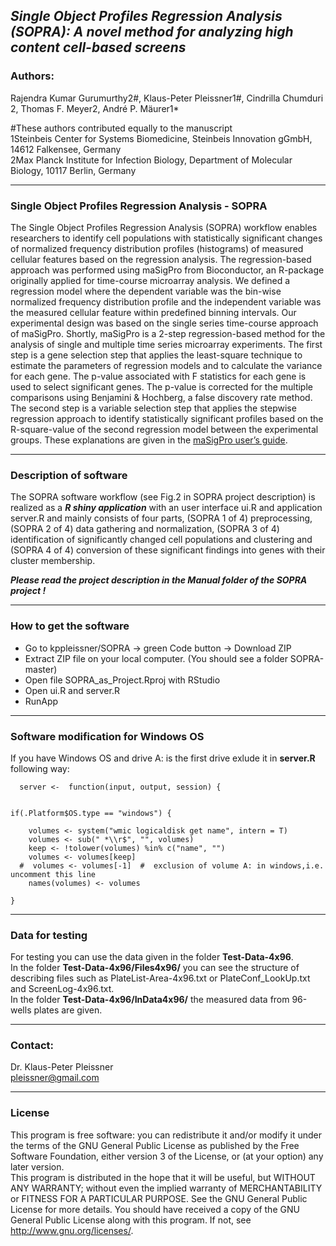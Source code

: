 
## _Single Object Profiles Regression Analysis (SOPRA): A novel method for analyzing high content cell-based screens_ 

### Authors:
Rajendra Kumar Gurumurthy2#, Klaus-Peter Pleissner1#, Cindrilla Chumduri 2, Thomas F. Meyer2, André P. Mäurer1*

#These authors contributed equally to the manuscript  
1Steinbeis Center for Systems Biomedicine, Steinbeis Innovation gGmbH, 14612 Falkensee, Germany  
2Max Planck Institute for Infection Biology, Department of Molecular Biology, 10117 Berlin, Germany  

 ***  
### Single Object Profiles Regression Analysis - SOPRA  
 The Single Object Profiles Regression Analysis (SOPRA) workflow enables researchers to identify cell populations with statistically significant changes
 of normalized frequency distribution profiles (histograms) of measured cellular features based on the regression analysis. 
 The regression-based approach was performed using maSigPro from Bioconductor, an R-package originally applied for time-course microarray analysis.
 We defined a regression model where the dependent variable was the bin-wise normalized frequency distribution profile and the independent variable 
 was the measured cellular feature within predefined binning intervals. Our experimental design was based on the single series time-course approach of maSigPro.
 Shortly, maSigPro is a 2-step regression-based method for the analysis of single and multiple time series microarray experiments.
 The first step is a gene selection step that applies the least-square technique to estimate the parameters of regression models and to calculate 
 the variance  for each gene. The p-value associated with F statistics for each gene is used to select significant genes. 
 The p-value is corrected for the multiple comparisons using Benjamini & Hochberg, a false discovery rate method.
 The second step is a variable selection step that applies the stepwise regression approach to identify statistically significant profiles 
 based on the R-square-value of the second regression model between the experimental groups. These explanations are given in the [maSigPro user’s guide](https://bioconductor.org/packages/release/bioc/vignettes/maSigPro/inst/doc/maSigProUsersGuide.pdf).

*** 

### Description of software
The SOPRA software workflow (see Fig.2  in SOPRA project description) is realized as a _**R shiny application**_ with an user interface ui.R and application server.R and mainly consists of four parts, (SOPRA 1 of 4) preprocessing, (SOPRA 2 of 4) data gathering and normalization, (SOPRA 3 of 4) identification of significantly changed cell populations and clustering and (SOPRA 4 of 4) conversion of these significant findings into genes with their cluster membership.  

_**Please read the project description in the Manual folder of the SOPRA  project !**_    

*** 

### How to get the software  
* Go to kppleissner/SOPRA   ->  green Code button ->  Download ZIP
* Extract ZIP file on your local computer. (You should see a folder SOPRA-master) 
* Open file SOPRA_as_Project.Rproj with RStudio
* Open ui.R and server.R
* RunApp  

***

### Software modification for Windows OS   
If you have Windows OS and drive A: is the first drive exlude it in **server.R** following way:    

```{r}
  server <-  function(input, output, session) { 


if(.Platform$OS.type == "windows") {  
    
    volumes <- system("wmic logicaldisk get name", intern = T)
    volumes <- sub(" *\\r$", "", volumes)
    keep <- !tolower(volumes) %in% c("name", "")
    volumes <- volumes[keep]
  #  volumes <- volumes[-1]  #  exclusion of volume A: in windows,i.e. uncomment this line
    names(volumes) <- volumes  
    
}
```
***
### Data for testing  
For testing you can use the data given in the folder __Test-Data-4x96__.  
In the folder __Test-Data-4x96/Files4x96/__ you can see the structure of describing files such as PlateList-Area-4x96.txt or PlateConf_LookUp.txt and ScreenLog-4x96.txt.  
In the folder __Test-Data-4x96/InData4x96/__ the measured data from 96-wells plates are given.

***
### Contact:   
Dr. Klaus-Peter Pleissner  
pleissner@gmail.com
 
--------

### License
This program is free software: you can redistribute it and/or modify it under the terms of the GNU General Public License as published by the Free Software Foundation, either version 3 of the License, or (at your option) any later version.  
This program is distributed in the hope that it will be useful, but WITHOUT ANY WARRANTY; without even the implied warranty of MERCHANTABILITY or FITNESS FOR A PARTICULAR PURPOSE. See the GNU General Public License for more details.
You should have received a copy of the GNU General Public License along with this program. If not, see http://www.gnu.org/licenses/.  
